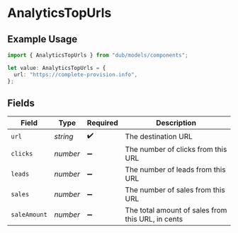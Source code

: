 # AnalyticsTopUrls

## Example Usage

```typescript
import { AnalyticsTopUrls } from "dub/models/components";

let value: AnalyticsTopUrls = {
  url: "https://complete-provision.info",
};
```

## Fields

| Field                                             | Type                                              | Required                                          | Description                                       |
| ------------------------------------------------- | ------------------------------------------------- | ------------------------------------------------- | ------------------------------------------------- |
| `url`                                             | *string*                                          | :heavy_check_mark:                                | The destination URL                               |
| `clicks`                                          | *number*                                          | :heavy_minus_sign:                                | The number of clicks from this URL                |
| `leads`                                           | *number*                                          | :heavy_minus_sign:                                | The number of leads from this URL                 |
| `sales`                                           | *number*                                          | :heavy_minus_sign:                                | The number of sales from this URL                 |
| `saleAmount`                                      | *number*                                          | :heavy_minus_sign:                                | The total amount of sales from this URL, in cents |
